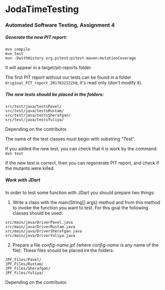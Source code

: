 # JodaTimeTesting
### Automated Software Testing, Assignment 4

##### Generate the new PIT report:
```
mvn compile
mvn test
mvn -DwithHistory org.pitest:pitest-maven:mutationCoverage
```

It will appear in a target/pit-reports folder.

The first PIT report without our tests can be found in a folder `Original_PIT_report_201703232250`, it's read only (don't modify it).


##### The new tests should be placed in the folders:
```
src/test/java/testsPavel/
src/test/java/testsRustam/
src/test/java/testsSherafgan/
src/test/java/testsYuliya/
```
Depending on the contributor.

The name of the test classes *must* begin with substring "Test".

If you added the new test, you can check that it is work by the command:
`mvn test`

If the new test is correct, then you can regenerate PIT report, and check if the mutants were killed.

##### Work with JDart
In order to test some function with JDart you should prepare two things: 

1. Write a class with the main(String[] args) method and from this method to invoke the function you want to test.
For this goal the following classes should be used:
```
src/main/java/DriverPavel.java
src/main/java/DriverRustam.java
src/main/java/DriverSherafgan.java
src/main/java/DriverYuliya.java
```
2. Prepare a file *config-name*.jpf (where *config-name* is any name of the file). 
These files should be placed int the folders:
```
JPF_Files/Pavel/
JPF_Files/Rustam/
JPF_Files/Sherafgan/
JPF_Files/Yuliya/
```
Depending on the contributor.